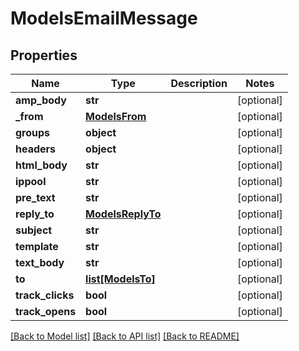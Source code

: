 # ModelsEmailMessage

## Properties
Name | Type | Description | Notes
------------ | ------------- | ------------- | -------------
**amp_body** | **str** |  | [optional] 
**_from** | [**ModelsFrom**](ModelsFrom.md) |  | [optional] 
**groups** | **object** |  | [optional] 
**headers** | **object** |  | [optional] 
**html_body** | **str** |  | [optional] 
**ippool** | **str** |  | [optional] 
**pre_text** | **str** |  | [optional] 
**reply_to** | [**ModelsReplyTo**](ModelsReplyTo.md) |  | [optional] 
**subject** | **str** |  | [optional] 
**template** | **str** |  | [optional] 
**text_body** | **str** |  | [optional] 
**to** | [**list[ModelsTo]**](ModelsTo.md) |  | [optional] 
**track_clicks** | **bool** |  | [optional] 
**track_opens** | **bool** |  | [optional] 

[[Back to Model list]](../README.md#documentation-for-models) [[Back to API list]](../README.md#documentation-for-api-endpoints) [[Back to README]](../README.md)


